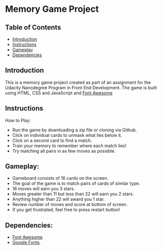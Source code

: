 # Memory Game Project

## Table of Contents

* [Introduction](#introduction)
* [Instructions](#instructions)
* [Gameplay](#gameplay)
* [Dependencies](#dependencies)


## Introduction         

This is a memory game project created as part of an assignment for the Udacity Nanodegree Program in Front End Development. The game is built using HTML, CSS and JavaScript and [Font Awesome](https://fontawesome.com/)

## Instructions
How to Play:

-  Run the game by downloading a zip file or cloning via Github.
-  Click on individual cards to unmask what lies below it.
-  Click on a second card to find a match.
-  Train your memory to remember where each match lies!
-  Try matching all pairs in as few moves as possible.

## Gameplay:

-  Gameboard consists of 16 cards on the screen.
-  The goal of the game is to match pairs of cards of similar type.
-  16 moves will earn you 3 stars.
-  Moves greater than 11 but less than 22 will earn you 2 stars.
-  Anything higher than 22 will award you 1 star.
-  Review number of moves and score at bottom of screen.
-  If you get frustrated, feel free to press restart button!

## Dependencies:
* [Font Awesome](https://fontawesome.com/).
* [Google Fonts](https://fonts.google.com/).
